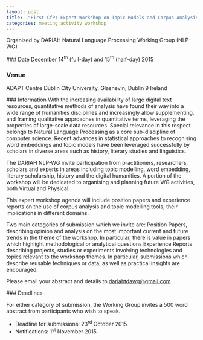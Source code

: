```yaml
---
layout: post
title:  "First CfP: Expert Workshop on Topic Models and Corpus Analysis"
categories: meeting activity workshop 
---
```


Organised by DARIAH Natural Language Processing Working Group (NLP-WG)

### Date
December 14<sup>th</sup> (full-day) and 15<sup>th</sup> (half-day) 2015

### Venue
ADAPT Centre
Dublin City University,
Glasnevin, Dublin 9
Ireland

### Information
With the increasing availability of large digital text resources, quantitative methods of analysis have found their way into a wide range of humanities disciplines and increasingly allow supplementing, and framing qualitative approaches in quantitative terms, leveraging the properties of large-scale data resources. Special relevance in this respect belongs to Natural Language Processing as a core sub-discipline of computer science. Recent advances in statistical approaches to recognising word embeddings and topic models have been leveraged successfully by scholars in diverse areas such as history, literary studies and linguistics.

The DARIAH NLP-WG invite participation from practitioners, researchers, scholars and experts in areas including topic modelling, word embedding, literary scholarship, history and the digital humanities. A portion of the workshop will be dedicated to organising and planning future WG activities, both Virtual and Physical. 

This expert workshop agenda will include position papers and experience reports on the use of corpus analysis and topic modelling tools, their implications in different domains.

Two main categories of submission which we invite are:
Position Papers, describing opinion and analysis on the most important current and future trends in the theme of the workshop. In particular, there is value in papers which highlight methodological or analytical questions
Experience Reports describing projects, studies or experiments involving technologies and topics relevant to the workshop themes. In particular, submissions which describe reusable techniques or data, as well as practical insights are encouraged.

Please email your abstract and details to [dariahtdawg@gmail.com](mailto:dariahtdawg@gmail.com)

### Deadlines

For either category of submission, the Working Group invites a 500 word abstract from participants who wish to speak.

* Deadline for submissions: 23<sup>rd</sup> October 2015
* Notifications: 1<sup>st</sup> November 2015

